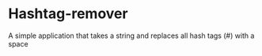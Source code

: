 Hashtag-remover
===============

A simple application that takes a string and replaces all hash tags (#) with a space

